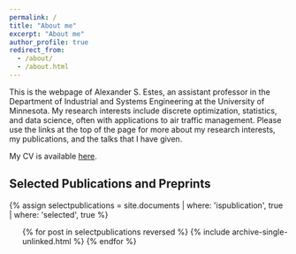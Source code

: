 ```yaml
---
permalink: /
title: "About me"
excerpt: "About me"
author_profile: true
redirect_from: 
  - /about/
  - /about.html
---
```

This is the webpage of Alexander S. Estes, an assistant professor in the Department of Industrial and Systems Engineering at the University of Minnesota. My research interests include discrete optimization, statistics, and data science, often with applications to air traffic management. Please use the links at the top of the page for more about my research interests, my publications, and the talks that I have given.

My CV is available [here](http://asestes1.github.io/files/AlexanderEstesCV.pdf).
## Selected Publications and Preprints
{% assign selectpublications = site.documents | where: 'ispublication', true | where: 'selected', true %}
<ul>{% for post in selectpublications reversed %}
  {% include archive-single-unlinked.html %}
{% endfor %}</ul>

